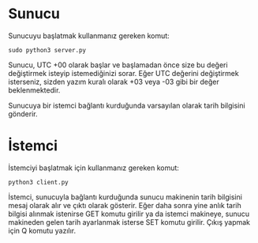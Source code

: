 # Sunucu

Sunucuyu başlatmak kullanmanız gereken komut:

```
sudo python3 server.py

```

Sunucu, UTC +00 olarak başlar ve başlamadan önce size bu değeri değiştirmek isteyip istemediğinizi sorar.
Eğer UTC değerini değiştirmek isterseniz, sizden yazım kuralı olarak +03 veya -03 gibi bir değer beklenmektedir.

Sunucuya bir istemci bağlantı kurduğunda varsayılan olarak tarih bilgisini gönderir.


# İstemci
İstemciyi başlatmak için kullanmanız gereken komut:

```
python3 client.py

```

İstemci, sunucuyla bağlantı kurduğunda sunucu makinenin tarih bilgisini mesaj olarak alır ve çıktı olarak gösterir.
Eğer daha sonra yine anlık tarih bilgisi alınmak istenirse GET komutu girilir ya da istemci makineye, sunucu makineden gelen tarih ayarlanmak isterse SET komutu girilir. Çıkış yapmak için Q komutu yazılır.
